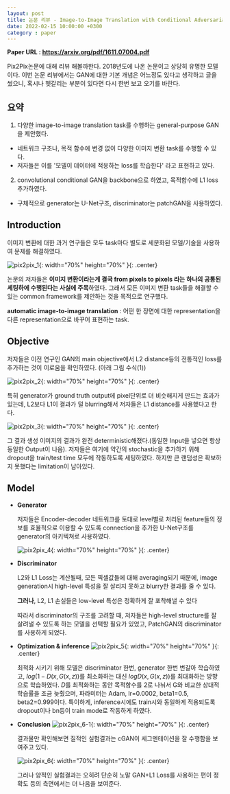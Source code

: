 ```yaml
---
layout: post
title: 논문 리뷰 - Image-to-Image Translation with Conditional Adversarial Networks
date: 2022-02-15 10:00:00 +0300
category : paper
---
```


**Paper URL : <https://arxiv.org/pdf/1611.07004.pdf>**

Pix2Pix논문에 대해 리뷰 해볼까한다. 2018년도에 나온 논문이고 상당히 유명한 모델이다. 
이번 논문 리뷰에서는 GAN에 대한 기본 개념은 어느정도 있다고 생각하고 글을 썼으니, 혹시나 헷갈리는 부분이 있다면 다시 한번 보고 오기를 바란다. 

## 요약  

1. 다양한 image-to-image translation task를 수행하는 general-purpose GAN을 제안했다. 
- 네트워크 구조나, 목적 함수에 변경 없이 다양한 이미지 변환 task를 수행할 수 있다.
- 저자들은 이를 '모델이 데이터에 적응하는 loss를 학습한다' 라고 표현하고 있다. 

2. convolutional conditional GAN을 backbone으로 하였고, 목적함수에 L1 loss 추가하였다.
- 구체적으로 generator는 U-Net구조, discriminator는 patchGAN을 사용하였다. 


## Introduction

이미지 변환에 대한 과거 연구들은 모두 task마다 별도로 세분화된 모델/기술을 사용하여 문제를 해결하였다. 

![pix2pix_1](/public/img/pix2pix_1.png){: width="70%" height="70%" }{: .center}

논문의 저자들은 **이미지 변환이라는게 결국 from pixels to pixels 라는 하나의 공통된 세팅하에 수행된다는 사실에 주목**하였다. 그래서 모든 이미지 변환 task들을 해결할 수 있는 common framework를 제안하는 것을 목적으로 연구했다. 

**automatic image-to-image translation** : 어떤 한 장면에 대한 representation을 다른 representation으로 바꾸어 표현하는 task. 

## Objective

저자들은 이전 연구인 GAN의 main objective에서 L2 distance등의 전통적인 loss를 추가하는 것이 이로움을 확인하였다. (아래 그림 수식(1))

![pix2pix_2](/public/img/pix2pix_2.png){: width="70%" height="70%" }{: .center}

특히 generator가 ground truth output에 pixel단위로 더 비슷해지게 만드는 효과가 있는데, L2보다 L1이 결과가 덜 blurring해서 저자들은 L1 distance를 사용했다고 한다. 

![pix2pix_3](/public/img/pix2pix_3.png){: width="70%" height="70%" }{: .center}

그 결과 생성 이미지의 결과가 완전 deterministic해졌다.(동일한 Input을 넣으면 항상 동일한 Output이 나옴). 저자들은 여기에 약간의 stochastic을 추가하기 위해 dropout을 train/test time 모두에 작동하도록 세팅하였다. 하지만 큰 랜덤성은 확보하지 못했다는 limitation이 남아있다. 

## Model 

* **Generator**

    저자들은 Encoder-decoder 네트워크를 토대로 level별로 처리된 feature들의 정보를 효율적으로 이용할 수 있도록 connection을 추가한 U-Net구조를 generator의 아키텍쳐로 사용하였다. 

    ![pix2pix_4](/public/img/pix2pix_4.png){: width="70%" height="70%" }{: .center}

* **Discriminator**

    L2와 L1 Loss는 계산될때, 모든 픽셀값들에 대해 averaging되기 때문에, image generation시 high-level 특성을 잘 살리지 못하고 blurry한 결과를 줄 수 있다. 

    **그러나**, L2, L1 손실들은 low-level 특성은 정확하게 잘 포착해낼 수 있다

    따라서 discriminator의 구조를 고려할 때, 저자들은 high-level structure를 잘 살려낼 수 있도록 하는 모델을 선택할 필요가 있었고, PatchGAN의 discriminator를 사용하게 되었다.

* **Optimization & inference**
    ![pix2pix_5](/public/img/pix2pix_5.png){: width="70%" height="70%" }{: .center}

    최적화 시키기 위해 모델은 discriminator 한번, generator 한번 번갈아 학습하였고, 
    $log(1-D(x,G(x,z))$를 최소화하는 대신 $logD(x,G(x,z))$를 최대화하는 방향으로 학습하였다.
    $D$를 최적화하는 동안 목적함수를 2로 나눠서 G와 비교한 상대적 학습률을 조금 늦췄으며, 파라미터는 Adam, lr=0.0002, beta1=0.5, beta2=0.999이다. 특이하게, inference시에도 train시와 동일하게 적용되도록 dropout이나 bn등이 train mode로 작동하게 하였다. 

* **Conclusion** 
    ![pix2pix_6-1](/public/img/pix2pix_6-1.png){: width="70%" height="70%" }{: .center}

    결과물만 확인해보면 질적인 실험결과는 cGAN이 세그멘테이션을 잘 수행함을 보여주고 있다. 

    ![pix2pix_6](/public/img/pix2pix_6.png){: width="70%" height="70%" }{: .center}

    그러나 양적인 실험결과는 오히려 단순히 노말 GAN+L1 Loss를 사용하는 편이 정확도 등의 측면에서는 더 나음을 보여준다. 



